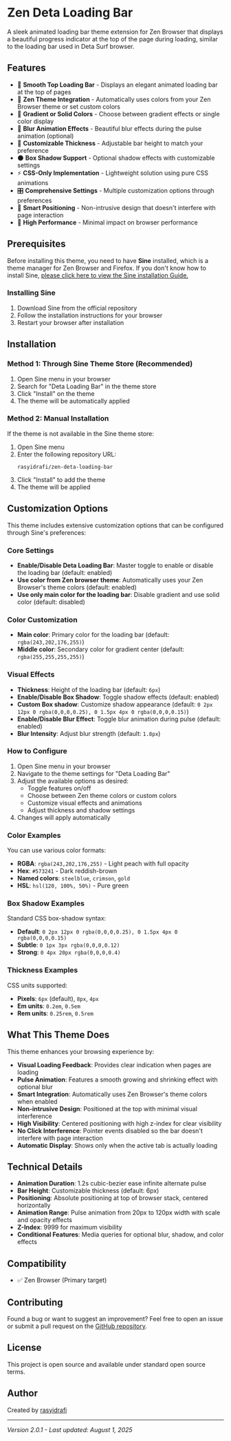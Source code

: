 # Zen Deta Loading Bar

A sleek animated loading bar theme extension for Zen Browser that displays a beautiful progress indicator at the top of the page during loading, similar to the loading bar used in Deta Surf browser.

## Features

- 🎯 **Smooth Top Loading Bar** - Displays an elegant animated loading bar at the top of pages
- 🎨 **Zen Theme Integration** - Automatically uses colors from your Zen Browser theme or set custom colors
- 🌈 **Gradient or Solid Colors** - Choose between gradient effects or single color display
- 💫 **Blur Animation Effects** - Beautiful blur effects during the pulse animation (optional)
- 📐 **Customizable Thickness** - Adjustable bar height to match your preference
- 🌑 **Box Shadow Support** - Optional shadow effects with customizable settings
- ⚡ **CSS-Only Implementation** - Lightweight solution using pure CSS animations
- 🎛️ **Comprehensive Settings** - Multiple customization options through preferences
- 📏 **Smart Positioning** - Non-intrusive design that doesn't interfere with page interaction
- 💨 **High Performance** - Minimal impact on browser performance

## Prerequisites

Before installing this theme, you need to have **Sine** installed, which is a theme manager for Zen Browser and Firefox. If you don't know how to install Sine, [please click here to view the Sine installation Guide.](https://github.com/CosmoCreeper/Sine#%EF%B8%8F-installation)

### Installing Sine

1. Download Sine from the official repository
2. Follow the installation instructions for your browser
3. Restart your browser after installation

## Installation

### Method 1: Through Sine Theme Store (Recommended)

1. Open Sine menu in your browser
2. Search for "Deta Loading Bar" in the theme store
3. Click "Install" on the theme
4. The theme will be automatically applied

### Method 2: Manual Installation

If the theme is not available in the Sine theme store:

1. Open Sine menu
2. Enter the following repository URL:
   ```
   rasyidrafi/zen-deta-loading-bar
   ```
3. Click "Install" to add the theme
4. The theme will be applied

## Customization Options

This theme includes extensive customization options that can be configured through Sine's preferences:

### Core Settings

- **Enable/Disable Deta Loading Bar**: Master toggle to enable or disable the loading bar (default: enabled)
- **Use color from Zen browser theme**: Automatically uses your Zen Browser's theme colors (default: enabled)
- **Use only main color for the loading bar**: Disable gradient and use solid color (default: disabled)

### Color Customization

- **Main color**: Primary color for the loading bar (default: `rgba(243,202,176,255)`)
- **Middle color**: Secondary color for gradient center (default: `rgba(255,255,255,255)`)

### Visual Effects

- **Thickness**: Height of the loading bar (default: `6px`)
- **Enable/Disable Box Shadow**: Toggle shadow effects (default: enabled)
- **Custom Box shadow**: Customize shadow appearance (default: `0 2px 12px 0 rgba(0,0,0,0.25), 0 1.5px 4px 0 rgba(0,0,0,0.15)`)
- **Enable/Disable Blur Effect**: Toggle blur animation during pulse (default: enabled)
- **Blur Intensity**: Adjust blur strength (default: `1.8px`)

### How to Configure

1. Open Sine menu in your browser
2. Navigate to the theme settings for "Deta Loading Bar"
3. Adjust the available options as desired:
   - Toggle features on/off
   - Choose between Zen theme colors or custom colors
   - Customize visual effects and animations
   - Adjust thickness and shadow settings
4. Changes will apply automatically

### Color Examples

You can use various color formats:
- **RGBA**: `rgba(243,202,176,255)` - Light peach with full opacity
- **Hex**: `#573241` - Dark reddish-brown
- **Named colors**: `steelblue`, `crimson`, `gold`
- **HSL**: `hsl(120, 100%, 50%)` - Pure green

### Box Shadow Examples

Standard CSS box-shadow syntax:
- **Default**: `0 2px 12px 0 rgba(0,0,0,0.25), 0 1.5px 4px 0 rgba(0,0,0,0.15)`
- **Subtle**: `0 1px 3px rgba(0,0,0,0.12)`
- **Strong**: `0 4px 20px rgba(0,0,0,0.4)`

### Thickness Examples

CSS units supported:
- **Pixels**: `6px` (default), `8px`, `4px`
- **Em units**: `0.2em`, `0.5em`
- **Rem units**: `0.25rem`, `0.5rem`

## What This Theme Does

This theme enhances your browsing experience by:

- **Visual Loading Feedback**: Provides clear indication when pages are loading
- **Pulse Animation**: Features a smooth growing and shrinking effect with optional blur
- **Smart Integration**: Automatically uses Zen Browser's theme colors when enabled
- **Non-intrusive Design**: Positioned at the top with minimal visual interference
- **High Visibility**: Centered positioning with high z-index for clear visibility
- **No Click Interference**: Pointer events disabled so the bar doesn't interfere with page interaction
- **Automatic Display**: Shows only when the active tab is actually loading

## Technical Details

- **Animation Duration**: 1.2s cubic-bezier ease infinite alternate pulse
- **Bar Height**: Customizable thickness (default: 6px)
- **Positioning**: Absolute positioning at top of browser stack, centered horizontally
- **Animation Range**: Pulse animation from 20px to 120px width with scale and opacity effects
- **Z-Index**: 9999 for maximum visibility
- **Conditional Features**: Media queries for optional blur, shadow, and color effects

## Compatibility

- ✅ Zen Browser (Primary target)

## Contributing

Found a bug or want to suggest an improvement? Feel free to open an issue or submit a pull request on the [GitHub repository](https://github.com/rasyidrafi/zen-deta-loading-bar/).

## License

This project is open source and available under standard open source terms.

## Author

Created by [rasyidrafi](https://github.com/rasyidrafi)

---

*Version 2.0.1 - Last updated: August 1, 2025*
